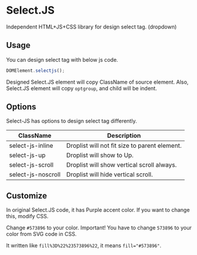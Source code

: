 # Select.JS
Independent HTML+JS+CSS library for design select tag. (dropdown)


## Usage
You can design select tag with below js code.
```javascript
DOMElement.selectjs();
```
Designed Select.JS element will copy ClassName of source element.
Also, Select.JS element will copy `optgroup`, and child will be indent.


## Options
Select-JS has options to design select tag differently.

ClassName | Description
--------- | -----------
select-js-inline | Droplist will not fit size to parent element.
select-js-up | Droplist will show to Up.
select-js-scroll | Droplist will show vertical scroll always.
select-js-noscroll | Droplist will hide vertical scroll.


## Customize
In original Select.JS code, it has Purple accent color.
If you want to change this, modify CSS.

Change `#573896` to your color.
Important! You have to change `573896` to your color from SVG code in CSS.

It written like `fill%3D%22%23573896%22`, it means `fill="#573896"`.
